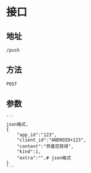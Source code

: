 # 接口

## 地址

	/push

## 方法

	POST

## 参数

	```
	json格式，
	{
		"app_id":"123",
		"client_id":"ANDROID+123",
		"content":"恭喜您获得",
		"kind":1,
		"extra":"",# json格式
	}
	```
